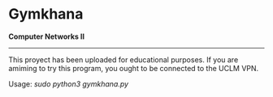 Gymkhana
=========
**Computer Networks II**

***

This proyect has been uploaded for educational purposes. If you are amiming to try this program, you ought to be connected to the UCLM VPN.

Usage: *sudo python3 gymkhana.py*
